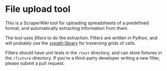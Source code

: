 # File upload tool

This is a ScraperWiki tool for uploading spreadsheets of a predefined format, and automatically extracting information from them.

The tool uses *filters* to do the extraction. Filters are written in Python, and will probably use the [xypath library](https://github.com/scraperwiki/xypath) for traversing grids of cells.

Filters should have unit tests in the `/test` directory, and can store fixtures in the `/fixture` directory. If you're a third-party developer writing a new filter, please submit a pull request.
